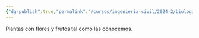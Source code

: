 ```yaml
---
{"dg-publish":true,"permalink":"/cursos/ingenieria-civil/2024-2/biologia-de-organismos-y-comunidades/1-origen-de-la-vida-y-diversidad-de-organismos/1-4-diversidad-de-plantas/1-reino-plantae/2-subreino-viridiplantae/3-superdivision-tracheophyta/3-division-spermatophyta/2-subdivision-angiospermae/subdivision-angiospermae/","tags":["P1BIO110C","C2BIO110C"]}
---
```


Plantas con flores y frutos tal como las conocemos. 